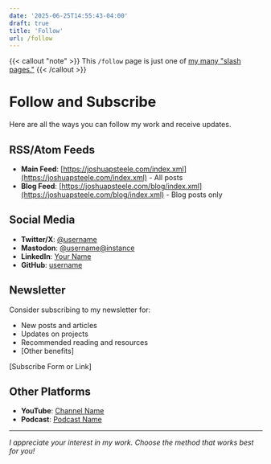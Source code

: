 ```yaml
---
date: '2025-06-25T14:55:43-04:00'
draft: true
title: 'Follow'
url: /follow
---
```

{{< callout "note" >}}
This `/follow` page is just one of [my many "slash pages."](/slashes)
{{< /callout >}}

# Follow and Subscribe

Here are all the ways you can follow my work and receive updates.

## RSS/Atom Feeds

- **Main Feed**: [https://joshuapsteele.com/index.xml](https://joshuapsteele.com/index.xml) - All posts
- **Blog Feed**: [https://joshuapsteele.com/blog/index.xml](https://joshuapsteele.com/blog/index.xml) - Blog posts only

## Social Media

- **Twitter/X**: [@username](https://twitter.com/username)
- **Mastodon**: [@username@instance](https://instance/@username)
- **LinkedIn**: [Your Name](https://linkedin.com/in/username)
- **GitHub**: [username](https://github.com/username)

## Newsletter

Consider subscribing to my newsletter for:
- New posts and articles
- Updates on projects
- Recommended reading and resources
- [Other benefits]

[Subscribe Form or Link]

## Other Platforms

- **YouTube**: [Channel Name](https://youtube.com/channel)
- **Podcast**: [Podcast Name](https://podcast-link)

---

*I appreciate your interest in my work. Choose the method that works best for you!*
